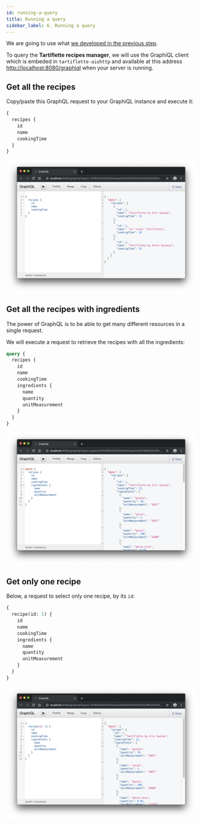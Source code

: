 ```yaml
---
id: running-a-query
title: Running a query
sidebar_label: 6. Running a query
---
```


We are going to use what [we developed in the previous step](./write-your-resolvers.md).

To query the **Tartiflette recipes manager**, we will use the GraphiQL client which is embeded in `tartiflette-aiohttp` and available at this address [http://localhost:8080/graphiql](http://localhost:8080/graphiql) when your server is running.

## Get all the recipes

Copy/paste this GraphQL request to your GraphiQL instance and execute it:
```graphql
{
  recipes {
    id
    name
    cookingTime
  }
}
```

![All recipes](/docs/assets/query-all-recipes-v1.png)

## Get all the recipes with ingredients

The power of GraphQL is to be able to get many different resources in a single request.

We will execute a request to retrieve the recipes with all the ingredients:
```graphql
query {
  recipes {
    id
    name
    cookingTime
    ingredients {
      name
      quantity
      unitMeasurement
    }
  }
}
```

![All recipes with ingredients](/docs/assets/query-all-recipes-with-ingredients-v1.png)

## Get only one recipe

Below, a request to select only one recipe, by its `id`:
```graphql
{
  recipe(id: 1) {
    id
    name
    cookingTime
    ingredients {
      name
      quantity
      unitMeasurement
    }
  }
}
```

![Only one recipe](/docs/assets/query-one-recipe-v1.png)
